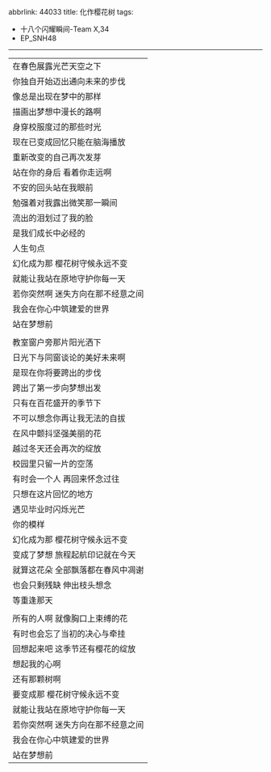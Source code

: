 abbrlink: 44033
title: 化作樱花树
tags:
  - 十八个闪耀瞬间-Team X,34
  - EP_SNH48
---
|      |
|--|
|在春色展露光芒天空之下|
|你独自开始迈出通向未来的步伐|
|像总是出现在梦中的那样|
|描画出梦想中漫长的路啊|
|身穿校服度过的那些时光|
|现在已变成回忆只能在脑海播放|
|重新改变的自己再次发芽|
|站在你的身后 看着你走远啊|
|不安的回头站在我眼前|
|勉强着对我露出微笑那一瞬间|
|流出的泪划过了我的脸|
|是我们成长中必经的|
|人生句点|
|幻化成为那 樱花树守候永远不变|
|就能让我站在原地守护你每一天|
|若你突然啊 迷失方向在那不经意之间|
|我会在你心中筑建爱的世界|
|站在梦想前|
|      |
|教室窗户旁那片阳光洒下|
|日光下与同窗谈论的美好未来啊|
|是现在你将要跨出的步伐|
|跨出了第一步向梦想出发|
|只有在百花盛开的季节下|
|不可以想念你再让我无法的自拔|
|在风中颤抖坚强美丽的花|
|越过冬天还会再次的绽放|
|校园里只留一片的空荡|
|有时会一个人 再回来怀念过往|
|只想在这片回忆的地方|
|遇见毕业时闪烁光芒|
|你的模样|
|幻化成为那 樱花树守候永远不变|
|变成了梦想 旅程起航印记就在今天|
|就算这花朵 全部飘落都在春风中凋谢|
|也会只剩残缺 伸出枝头想念|
|等重逢那天|
|      |
|所有的人啊 就像胸口上束缚的花|
|有时也会忘了当初的决心与牵挂|
|回想起来吧 这季节还有樱花的绽放|
|想起我的心啊|
|还有那颗树啊|
|要变成那 樱花树守候永远不变|
|就能让我站在原地守护你每一天|
|若你突然啊 迷失方向在那不经意之间|
|我会在你心中筑建爱的世界|
|站在梦想前|
